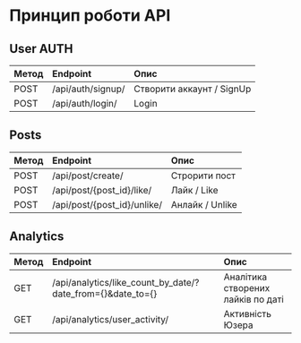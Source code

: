 # Принцип роботи API

## User AUTH
| Метод | Endpoint | Опис                      |
|:------|:---------|:--------------------------|
| POST    | /api/auth/signup/ | Створити аккаунт / SignUp |
| POST  | /api/auth/login/ | Login                        |

## Posts
| Метод  | Endpoint                    | Опис             |
|:-------|:----------------------------|:-----------------|
| POST   | /api/post/create/           | Строрити пост    |
| POST   | /api/post/{post_id}/like/   | Лайк   / Like     |
| POST     | /api/post/{post_id}/unlike/ | Анлайк /  Unlike |

## Analytics
| Метод | Endpoint                                                   | Опис                               |
|:------|:-----------------------------------------------------------|:-----------------------------------|
| GET    | /api/analytics/like_count_by_date/?date_from={}&date_to={} | Аналітика створених лайків по даті |
| GET   | /api/analytics/user_activity/                                  | Активність Юзера                   |